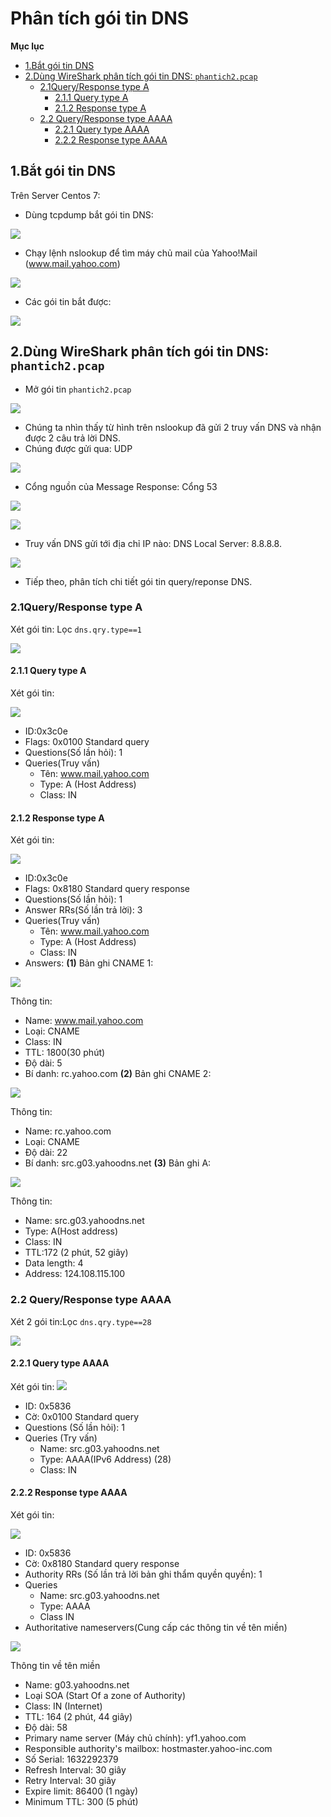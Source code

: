 # Phân tích gói tin DNS

**Mục lục**
  - [1.Bắt gói tin DNS](#1bắt-gói-tin-dns)
  - [2.Dùng WireShark phân tích gói tin DNS: ```phantich2.pcap```](#2dùng-wireshark-phân-tích-gói-tin-dns-phantich2pcap)
    - [2.1Query/Response type A](#21queryresponse-type-a)
      - [2.1.1 Query type A](#211-query-type-a)
      - [2.1.2 Response type A](#212-response-type-a)
    - [2.2 Query/Response type AAAA](#22-queryresponse-type-aaaa)
      - [2.2.1 Query type AAAA](#221-query-type-aaaa)
      - [2.2.2 Response type AAAA](#222-response-type-aaaa)

## 1.Bắt gói tin DNS
Trên Server Centos 7:
- Dùng tcpdump bắt gói tin DNS:

![](/DNS/image2/nslookup1.png2.png.png)
- Chạy lệnh nslookup để tìm máy chủ mail của Yahoo!Mail (www.mail.yahoo.com)

![](/DNS/image2/batmail.png)
- Các gói tin bắt được:

![](/DNS/image2/kq.png)

## 2.Dùng WireShark phân tích gói tin DNS: ```phantich2.pcap```

- Mở gói tin ```phantich2.pcap```

![](image2/mo.png)
- Chúng ta nhìn thấy từ hình trên nslookup đã gửi 2 truy vấn DNS và nhận được 2 câu trả lời DNS.
- Chúng được gửi qua: UDP

![](image2/udp.png)
- Cổng nguồn của Message Response: Cổng 53

![](image2/533.png)

![](image2/532.png)
- Truy vấn DNS gửi tới địa chỉ IP nào: DNS Local Server: 8.8.8.8.

![](image2/ipquery.png)
- Tiếp theo, phân tích chi tiết gói tin query/reponse DNS.
### 2.1Query/Response type A
Xét gói tin: Lọc ```dns.qry.type==1```

![](image2/qa22.png)
#### 2.1.1 Query type A
Xét gói tin:

![](/DNS/image2/qa.png)
- ID:0x3c0e
- Flags: 0x0100 Standard query
- Questions(Số lần hỏi): 1
- Queries(Truy vấn)
  - Tên: www.mail.yahoo.com
  - Type: A (Host Address)
  - Class: IN
#### 2.1.2 Response type A
Xét gói tin:

![](image2/re1.png)
- ID:0x3c0e
- Flags: 0x8180 Standard query response
- Questions(Số lần hỏi): 1
- Answer RRs(Số lần trả lời): 3
- Queries(Truy vấn)
  - Tên: www.mail.yahoo.com
  - Type: A (Host Address)
  - Class: IN
- Answers:
**(1)** Bản ghi CNAME 1:

![](image2/cname1.png)

Thông tin:
  - Name: www.mail.yahoo.com
  - Loại: CNAME
  - Class: IN
  - TTL: 1800(30 phút)
  - Độ dài: 5
  - Bí danh: rc.yahoo.com
**(2)** Bản ghi CNAME 2:

![](/DNS/image2/cname2.png)

Thông tin:
  - Name: rc.yahoo.com
  - Loại: CNAME
  - Độ dài: 22
  - Bí danh: src.g03.yahoodns.net
**(3)** Bản ghi A:

![](image2/ra2.png)

Thông tin:
  - Name: src.g03.yahoodns.net
  - Type: A(Host address)
  - Class: IN
  - TTL:172 (2 phút, 52 giây)
  - Data length: 4
  - Address: 124.108.115.100
### 2.2 Query/Response type AAAA
Xét 2 gói tin:Lọc ```dns.qry.type==28```

![](/DNS/image2/aaaa.png)
#### 2.2.1 Query type AAAA
Xét gói tin:
![](image2/qaaa1.png)
- ID: 0x5836
- Cờ: 0x0100 Standard query
- Questions (Số lần hỏi): 1
- Queries (Try vấn)
  - Name: src.g03.yahoodns.net
  - Type: AAAA(IPv6 Address) (28)
  - Class: IN
#### 2.2.2 Response type AAAA
Xét gói tin:

![](/DNS/image2/reaaaa.png)
- ID: 0x5836
- Cờ: 0x8180 Standard query response
- Authority RRs (Số lần trả lời bản ghi thẩm quyền quyền): 1
- Queries
  - Name: src.g03.yahoodns.net
  - Type: AAAA
  - Class IN
- Authoritative nameservers(Cung cấp các thông tin về tên miền)

![](image2/soa.png)

Thông tin về tên miền
- Name: g03.yahoodns.net
- Loại SOA (Start Of a zone of Authority)
- Class: IN (Internet)
- TTL: 164 (2 phút, 44 giây)
- Độ dài: 58
- Primary name server (Máy chủ chính): yf1.yahoo.com
- Responsible authority's mailbox: hostmaster.yahoo-inc.com
- Số Serial: 1632292379
- Refresh Interval: 30 giây
- Retry Interval: 30 giây
- Expire limit: 86400 (1 ngày)
- Minimum TTL: 300 (5 phút)